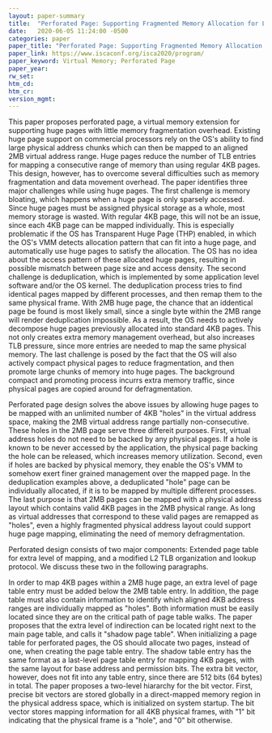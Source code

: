 ```yaml
---
layout: paper-summary
title:  "Perforated Page: Supporting Fragmented Memory Allocation for Large Pages"
date:   2020-06-05 11:24:00 -0500
categories: paper
paper_title: "Perforated Page: Supporting Fragmented Memory Allocation for Large Pages"
paper_link: https://www.iscaconf.org/isca2020/program/
paper_keyword: Virtual Memory; Perforated Page
paper_year: 
rw_set:
htm_cd:
htm_cr:
version_mgmt:
---
```


This paper proposes perforated page, a virtual memory extension for supporting huge pages with little memory fragmentation
overhead. Existing huge page support on commercial processors rely on the OS's ability to find large physical address 
chunks which can then be mapped to an aligned 2MB virtual address range. Huge pages reduce the number of TLB entries
for mapping a consecutive range of memory than using regular 4KB pages. This design, however, has to overcome several 
difficulties such as memory fragmentation and data movement overhead. The paper identifies three major challenges 
while using huge pages. The first challenge is memory bloating, which happens when a huge page is only sparsely accessed.
Since huge pages must be assigned physical storage as a whole, most memory storage is wasted. With regular 4KB page,
this will not be an issue, since each 4KB page can be mapped individually. This is especially problematic if the OS
has Transparent Huge Page (THP) enabled, in which the OS's VMM detects allocation pattern that can fit into a huge page,
and automatically use huge pages to satisfy the allocation. The OS has no idea about the access pattern of these allocated
huge pages, resulting in possible mismatch between page size and access density.
The second challenge is deduplication, which is implemented by some application level software and/or the OS kernel.
The deduplication process tries to find identical pages mapped by different processes, and then remap them to the same
physical frame. With 2MB huge page, the chance that an iddentical page be found is most likely small, since a single byte
within the 2MB range will render deduplication impossible. As a result, the OS needs to actively decompose huge pages 
previously allocated into standard 4KB pages. This not only creates extra memory management overhead, but also increases
TLB pressure, since more entries are needed to map the same physical memory. 
The last challenge is posed by the fact that the OS will also actively compact physical pages to reduce fragmentation,
and then promote large chunks of memory into huge pages. The background compact and promoting process incurrs extra 
memory traffic, since physical pages are copied around for defragmentation. 

Perforated page design solves the above issues by allowing huge pages to be mapped with an unlimited number of 4KB "holes" 
in the virtual address space, making the 2MB virtual address range partially non-consecutive. These holes in the 2MB page
serve three differeit purposes. First, virtual address holes do not need to be backed by any physical pages. If a hole
is known to be never accessed by the application, the physical page backing the hole can be released, which increases
memory utilization. Second, even if holes are backed by physical memory, they enable the OS's VMM to somehow exert finer
grained management over the mapped page. In the deduplication examples above, a deduplicated "hole" page can be individually 
allocated, if it is to be mapped by multiple different processes. The last purpose is that 2MB pages can be mapped with
a physical address layout which contains valid 4KB pages in the 2MB physical range. As long as virtual addresses that
correspond to these valid pages are remapped as "holes", even a highly fragmented physical address layout could support
huge page mapping, eliminating the need of memory defragmentation.

Perforated design consists of two major components: Extended page table for extra level of mapping, and a modified L2
TLB organization and lookup protocol. We discuss these two in the following paragraphs.

In order to map 4KB pages within a 2MB huge page, an extra level of page table entry must be added below the 2MB table
entry. In addition, the page table must also contain information to identify which aligned 4KB address ranges are 
individually mapped as "holes". Both information must be easily located since they are on the critical path of 
page table walks. The paper proposes that the extra level of indirection can be located right next to the main
page table, and calls it "shadow page table". When initializing a page table for perforated pages, the OS should
allocate two pages, instead of one, when creating the page table entry. The shadow table entry has the same format
as a last-level page table entry for mapping 4KB pages, with the same layout for base address and permission bits.
The extra bit vector, however, does not fit into any table entry, since there are 512 bits (64 bytes) in total.
The paper proposes a two-level hiararchy for the bit vector. First, precise bit vectors are stored globally in a direct-mapped
memory region in the physical address space, which is initialized on system startup. The bit vector stores mapping
information for all 4KB physical frames, with "1" bit indicating that the physical frame is a "hole", and "0" bit
otherwise. 